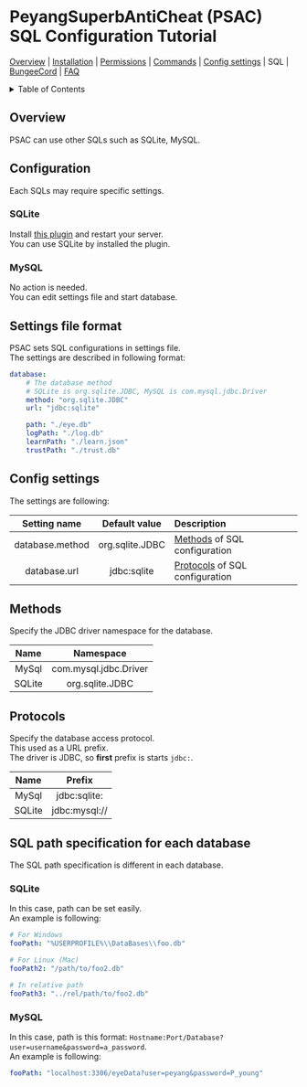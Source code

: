# PeyangSuperbAntiCheat (PSAC) SQL Configuration Tutorial

[Overview](README-en.md#overview) | [Installation](README-en.md#installation) | [Permissions](README-en.md#permissions) | [Commands](README-en.md#commands) | [Config settings](README-en.md#config-settings) | SQL | [BungeeCord](BUNGEE-en.md) | [FAQ](README-en.md#what-is-this-npcwatchdog)

<details>
<summary>Table of Contents</summary>

- [PeyangSuperbAntiCheat (PSAC) SQL Configuration Tutorial](#peyangsuperbanticheat-psac-sql-configuration-tutorial)
  - [Overview](#overview)
  - [Configuration](#configuration)
    - [SQLite](#sqlite)
    - [MySQL](#mysql)
  - [Settings file format](#settings-file-format)
  - [Config settings](#config-settings)
  - [Methods](#methods)
  - [Protocols](#protocols)
  - [SQL path specification for each database](#sql-path-specification-for-each-database)
    - [SQLite](#sqlite-1)
    - [MySQL](#mysql-1)

</details>

## Overview

PSAC can use other SQLs such as SQLite, MySQL.

## Configuration

Each SQLs may require specific settings.

### SQLite

Install [this plugin](https://www.spigotmc.org/resources/sqlite-for-bungeecord.57191/update?update=344657) and restart your server.  
You can use SQLite by installed the plugin.

### MySQL

No action is needed.  
You can edit settings file and start database.

## Settings file format

PSAC sets SQL configurations in settings file.  
The settings are described in following format:

```yml
database:
    # The database method
    # SQLite is org.sqlite.JDBC, MySQL is com.mysql.jdbc.Driver
    method: "org.sqlite.JDBC"
    url: "jdbc:sqlite"

    path: "./eye.db"
    logPath: "./log.db"
    learnPath: "./learn.json"
    trustPath: "./trust.db"
```

## Config settings

The settings are following:

|  Setting name   |  Default value  | Description                                  |
| :-------------: | :-------------: | :------------------------------------------- |
| database.method | org.sqlite.JDBC | [Methods](#methods) of SQL configuration     |
|  database.url   |   jdbc:sqlite   | [Protocols](#protocols) of SQL configuration |

## Methods

Specify the JDBC driver namespace for the database.

|  Name  |       Namespace       |
| :----: | :-------------------: |
| MySql  | com.mysql.jdbc.Driver |
| SQLite |    org.sqlite.JDBC    |

## Protocols

Specify the database access protocol.  
This used as a URL prefix.  
The driver is JDBC, so **first** prefix is starts `jdbc:`.

|  Name  |    Prefix     |
| :----: | :-----------: |
| MySql  | jdbc:sqlite:  |
| SQLite | jdbc:mysql:// |

## SQL path specification for each database

The SQL path specification is different in each database.

### SQLite

In this case, path can be set easily.  
An example is following:

```yml
# For Windows
fooPath: "%USERPROFILE%\\DataBases\\foo.db"

# For Linux (Mac)
fooPath2: "/path/to/foo2.db"

# In relative path
fooPath3: "../rel/path/to/foo2.db"
```

### MySQL

In this case, path is this format: `Hostname:Port/Database?user=username&password=a_password`.  
An example is following:

```yml
fooPath: "localhost:3306/eyeData?user=peyang&password=P_young"
```
